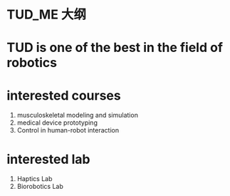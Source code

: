 # TUD_ME 大纲

# TUD is one of the best in the field of robotics

# interested courses

1. musculoskeletal modeling and simulation
2. medical device prototyping
3. Control in human-robot interaction

# interested lab

1. Haptics Lab
2. Biorobotics Lab

